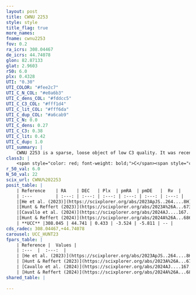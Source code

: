 ```yaml
---
layout: post
title: CWNU 2253
style: style
title_flag: true
more_names: 
fname: cwnu2253
fov: 0.2
ra_icrs: 308.04467
de_icrs: 44.74078
glon: 82.87133
glat: 2.9603
r50: 6.0
plx: 0.4328
UTI: "0.30"
UTI_COLOR: "#fee2c7"
UTI_C_N_COL: "#e0a6b3"
UTI_C_dens_COL: "#fddcc5"
UTI_C_C3_COL: "#fff1d4"
UTI_C_lit_COL: "#fff6da"
UTI_C_dup_COL: "#a6cab9"
UTI_C_N: 0.0
UTI_C_dens: 0.27
UTI_C_C3: 0.38
UTI_C_lit: 0.42
UTI_C_dup: 1.0
UTI_summary: |
    CWNU 2253 is a sparse, loose object of low C3 quality. It was recently reported in the literature.<br><br><span style="color: #99180f; font-weight: bold;">Warning: </span>contains less than 25 stars with <i>P>0.5</i> estimated.
class3: |
    <span style="color: red; font-weight: bold;">C</span><span style="color: #FFC300; font-weight: bold;">B</span>
r_50_val: 6.0
N_50_val: 22
scix_url: CWNU%202253
posit_table: |
    | Reference    | RA    | DEC   | Plx  | pmRA  | pmDE   |  Rv  |
    | :---         | :---: | :---: | :---: | :---: | :---: | :---: |
    |[He et al. (2023)](https://scixplorer.org/abs/2023ApJS..264....8H) | 307.973 | 44.652 | 0.447 | -3.524 | -5.813 | -- |
    |[Hunt & Reffert (2023)](https://scixplorer.org/abs/2023A%26A...673A.114H) | 308.163 | 44.79 | 0.428 | -3.519 | -5.821 | -- |
    |[Cavallo et al. (2024)](https://scixplorer.org/abs/2024AJ....167...12C) | 308.057 | 44.737 | 0.433 | -- | -- | -- |
    |[Hunt & Reffert (2024)](https://scixplorer.org/abs/2024A%26A...686A..42H) | 308.163 | 44.79 | 0.428 | -3.519 | -5.821 | -- |
    | **UCC** |308.045 | 44.741 | 0.433 | -3.524 | -5.811 | -- | 
cds_radec: 308.04467,+44.74078
carousel: UCC_HUNT23
fpars_table: |
    | Reference |  Values |
    | :---  |  :---:  |
    | [He et al. (2023)](https://scixplorer.org/abs/2023ApJS..264....8H) | `A0=2.4, m-M=11.65, logAge=6.5` |
    | [Hunt & Reffert (2023)](https://scixplorer.org/abs/2023A%26A...673A.114H) | `AV50=3.02, diffAV50=1.742, MOD50=11.667, logAge50=7.452` |
    | [Cavallo et al. (2024)](https://scixplorer.org/abs/2024AJ....167...12C) | `AV50=3.08, dMod50=12.0, logAge50=8.3, [Fe/H]50=0.09` |
    | [Hunt & Reffert (2024)](https://scixplorer.org/abs/2024A%26A...686A..42H) | `MassJ=190.972` |
shared_table: |
    
---
```

